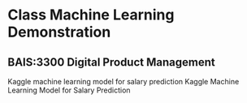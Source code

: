 # Class Machine Learning Demonstration
## BAIS:3300 Digital Product Management
Kaggle machine learning model for salary prediction
Kaggle Machine Learning Model for Salary Prediction
